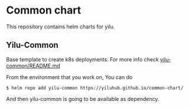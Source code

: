 # Common chart

This repository contains helm charts for yilu. 

## Yilu-Common
Base template to create k8s deployments. For more info check [yilu-common/README.md](yilu-common/README.md)

From the environment that you work on, You can do  
```
$ helm repo add yilu-common https://yiluhub.github.io/common-chart/
```
And then yilu-common is going to be available as dependency.
